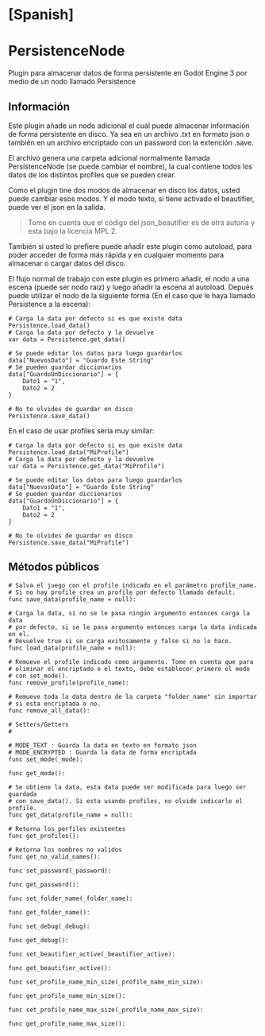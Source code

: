 
# [Spanish]

# PersistenceNode

Plugin para almacenar datos de forma persistente en Godot Engine 3 por medio de un nodo llamado Persistence

## Información

Este plugin añade un nodo adicional el cuál puede almacenar información de forma persistente en disco. Ya sea en un archivo .txt en formato json o también en un archivo encriptado con un password con la extención .save.

El archivo genera una carpeta adicional normalmente llamada PersistenceNode (se puede cambiar el nombre), la cual contiene todos los datos de los distintos profiles que se pueden crear.

Como el plugin tine dos modos de almacenar en disco los datos, usted puede cambiar esos modos. Y el modo texto, si tiene activado el beautifier, puede ver el json en la salida.

> Tome en cuenta que el código del json_beautifier es de otra autoría y esta bajo la licencia MPL 2.

También si usted lo prefiere puede añadir este plugin como autoload, para poder acceder de forma más rápida y en cualquier momento para almacenar o cargar datos del disco.

El flujo normal de trabajo con este plugin es primero añadir, el nodo a una escena (puede ser nodo raíz) y luego añadir la escena al autoload. Depués puede utilizar el nodo de la siguiente forma (En el caso que le haya llamado Persistence a la escena):

```
# Carga la data por defecto si es que existe data
Persistence.load_data()
# Carga la data por defecto y la devuelve
var data = Persistence.get_data() 

# Se puede editar los datos para luego guardarlos
data["NuevosDato"] = "Guardo Este String"
# Se pueden guardar diccionarios
data["GuardoUnDiccionario"] = {
    Dato1 = "1",
    Dato2 = 2
}

# No te olvides de guardar en disco
Persistence.save_data()
```

En el caso de usar profiles sería muy similar:

```
# Carga la data por defecto si es que existe data
Persistence.load_data("MiProfile")
# Carga la data por defecto y la devuelve
var data = Persistence.get_data("MiProfile") 

# Se puede editar los datos para luego guardarlos
data["NuevosDato"] = "Guardo Este String"
# Se pueden guardar diccionarios
data["GuardoUnDiccionario"] = {
    Dato1 = "1",
    Dato2 = 2
}

# No te olvides de guardar en disco
Persistence.save_data("MiProfile")
```

## Métodos públicos

```
# Salva el juego con el profile indicado en el parámetro profile_name. 
# Si no hay profile crea un profile por defecto llamado default. 
func save_data(profile_name = null):

# Carga la data, si no se le pasa ningún argumento entonces carga la data
# por defecto, si se le pasa argumento entonces carga la data indicada en el.
# Devuelve true si se carga exitosamente y false si no lo hace.
func load_data(profile_name = null):

# Remueve el profile indicado como argumento. Tome en cuenta que para
# eliminar el encriptado o el texto, debe establecer primero el modo
# con set_mode().
func remove_profile(profile_name):

# Remueve toda la data dentro de la carpeta "folder_name" sin importar
# si esta encriptada o no.
func remove_all_data():

# Setters/Getters
#

# MODE_TEXT : Guarda la data en texto en formato json
# MODE_ENCRYPTED : Guarda la data de forma encriptada
func set_mode(_mode):

func get_mode():

# Se obtiene la data, esta data puede ser modificada para luego ser guardada
# con save_data(). Si esta usando profiles, no olvide indicarle el profile.
func get_data(profile_name = null):

# Retorna los perfiles existentes
func get_profiles():

# Retorna los nombres no validos
func get_no_valid_names():

func set_password(_password):

func get_password():

func set_folder_name(_folder_name):
	
func get_folder_name():

func set_debug(_debug):
	
func get_debug():

func set_beautifier_active(_beautifier_active):
	
func get_beautifier_active():
	
func set_profile_name_min_size(_profile_name_min_size):
	
func get_profile_name_min_size():
	
func set_profile_name_max_size(_profile_name_max_size):
	
func get_profile_name_max_size():
```

















